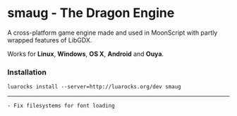# smaug - The Dragon Engine

A cross-platform game engine made and used in MoonScript with partly wrapped features of LibGDX.

Works for **Linux**, **Windows**, **OS X**, **Android** and **Ouya**.


### Installation

```
luarocks install --server=http://luarocks.org/dev smaug
```

---

```
- Fix filesystems for font loading
```
